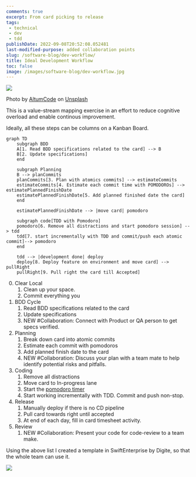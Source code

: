 ```yaml
---
comments: true
excerpt: From card picking to release
tags:
 - technical
 - dev
 - tdd
publishDate: 2022-09-08T20:52:08.052481
last-modified-purpose: added collaboration points
slug: /software-blog/dev-workflow/
title: Ideal Development Workflow
toc: false
image: /images/software-blog/dev-workflow.jpg
---
```


![](/images/software-blog/dev-workflow.jpg)

Photo by <a href="https://unsplash.com/@altumcode?utm_source=unsplash&utm_medium=referral&utm_content=creditCopyText">AltumCode</a> on <a href="https://unsplash.com/s/photos/developer?utm_source=unsplash&utm_medium=referral&utm_content=creditCopyText">Unsplash</a>


This is a value-stream mapping exercise in an effort to reduce cognitive overload and enable continous improvement.

Ideally, all these steps can be columns on a Kanban Board.

```mermaid!
graph TD
    subgraph BDD
    A[1. Read BDD specifications related to the card] --> B
    B[2. Update specifications]
    end

    subgraph Planning
    B --> planCommits
    planCommits[3. Plan with atomics commits] --> estimateCommits
    estimateCommits[4. Estimate each commit time with POMODOROs] --> estimatePlannedFinishDate
    estimatePlannedFinishDate[5. Add planned finished date the card] 
    end

    estimatePlannedFinishDate --> |move card| pomodoro

    subgraph code[TDD with Pomodoro]
    pomodoro[6. Remove all distractions and start pomodoro session] --> tdd
    tdd[7. start incrementally with TDD and commit/push each atomic commit]--> pomodoro
    end
    
    tdd --> |development done| deploy
    deploy[8. Deploy feature on environment and move card] --> pullRight
    pullRight[9. Pull right the card till Accepted]
```
0. Clear Local
    1. Clean up your space.
    2. Commit everything you
1. BDD Cycle
    1. Read BDD specifications related to the card
    2. Update specifications
    3. NEW #Collaboration: Connect with Product or QA person to get specs verified.
2. Planning
    1. Break down card into atomic commits
    2. Estimate each commit with pomodoros
    3. Add planned finish date to the card
    4. NEW #Collaboration: Discuss your plan with a team mate to help identify potential risks and pitfalls.
3. Coding
    1. Remove all distractions
    2. Move card to In-progress lane
    3. Start the [pomodoro timer](https://lazy-guy.github.io/tomodoro/index.html)
    4. Start working incrementally with TDD. Commit and push non-stop.
4. Release
    1. Manually deploy if there is no CD pipeline 
    2. Pull card towards right until accepted
    3. At end of each day, fill in card timesheet activity.
5. Review
    1. NEW #Collaboration: Present your code for code-review to a team make.

Using the above list I created a template in SwiftEnterprise by Digite, so that the whole team can use it.

![](/images/software-blog/dev-workflow/se-template.png)